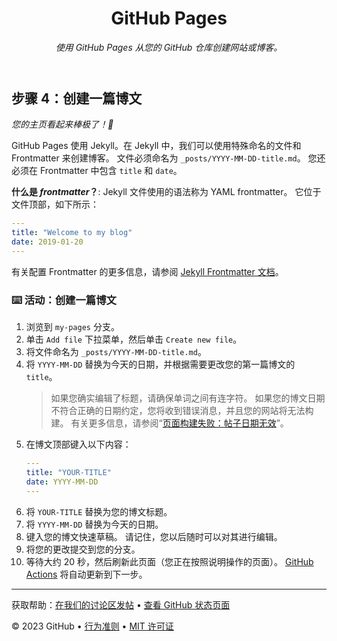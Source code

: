 <header>

<!--
  <<< 作者注释：课程标题 >>>
  包括一张 1280×640 的图片、句子格式的课程标题和一段重点说明的简短描述。
  在您的仓库设置中：启用模板仓库，添加您的 1280×640 社交图片，自动删除 head 分支。
  添加您的开源许可证，GitHub 使用 MIT 许可证。
-->

# GitHub Pages

_使用 GitHub Pages 从您的 GitHub 仓库创建网站或博客。_

</header>

<!--
  <<< Author notes: Step 4 >>>
  Start this step by acknowledging the previous step.
  Define terms and link to docs.github.com.
  Historic note: previous version checked the file path. Previous version checked the front matter formatting.
-->

## 步骤 4：创建一篇博文

_您的主页看起来棒极了！:cowboy_hat_face:_

GitHub Pages 使用 Jekyll。在 Jekyll 中，我们可以使用特殊命名的文件和 Frontmatter 来创建博客。 文件必须命名为 `_posts/YYYY-MM-DD-title.md`。 您还必须在 Frontmatter 中包含 `title` 和 `date`。

**什么是 _frontmatter_？**: Jekyll 文件使用的语法称为 YAML frontmatter。 它位于文件顶部，如下所示：

```yaml
---
title: "Welcome to my blog"
date: 2019-01-20
---
```

有关配置 Frontmatter 的更多信息，请参阅 [Jekyll Frontmatter 文档](https://jekyllrb.com/docs/frontmatter/)。

### :keyboard: 活动：创建一篇博文

1. 浏览到 `my-pages` 分支。
1. 单击 `Add file` 下拉菜单，然后单击 `Create new file`。
1. 将文件命名为 `_posts/YYYY-MM-DD-title.md`。
1. 将 `YYYY-MM-DD` 替换为今天的日期，并根据需要更改您的第一篇博文的 `title`。
   > 如果您确实编辑了标题，请确保单词之间有连字符。
   > 如果您的博文日期不符合正确的日期约定，您将收到错误消息，并且您的网站将无法构建。 有关更多信息，请参阅“[页面构建失败：帖子日期无效](https://docs.github.com/en/pages/setting-up-a-github-pages-site-with-jekyll/troubleshooting-jekyll-build-errors-for-github-pages-sites)”。
1. 在博文顶部键入以下内容：
   ```yaml
   ---
   title: "YOUR-TITLE"
   date: YYYY-MM-DD
   ---
   ```
1. 将 `YOUR-TITLE` 替换为您的博文标题。
1. 将 `YYYY-MM-DD` 替换为今天的日期。
1. 键入您的博文快速草稿。 请记住，您以后随时可以对其进行编辑。
1. 将您的更改提交到您的分支。
1. 等待大约 20 秒，然后刷新此页面（您正在按照说明操作的页面）。 [GitHub Actions](https://docs.github.com/en/actions) 将自动更新到下一步。

<footer>

<!--
  <<< 作者注释：页脚 >>>
  添加获取支持的链接、GitHub 状态页面、行为准则、许可证链接。
-->

---

获取帮助：[在我们的讨论区发帖](https://github.com/orgs/skills/discussions/categories/github-pages) &bull; [查看 GitHub 状态页面](https://www.githubstatus.com/)

&copy; 2023 GitHub &bull; [行为准则](https://www.contributor-covenant.org/version/2/1/code_of_conduct/code_of_conduct.md) &bull; [MIT 许可证](https://gh.io/mit)

</footer>
